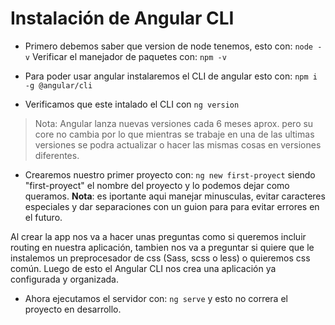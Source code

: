 # Instalación de Angular CLI

* Primero debemos saber que version de node tenemos, esto con: `node -v`
Verificar el manejador de paquetes con: `npm -v`

* Para poder usar angular instalaremos el CLI de angular esto con: `npm i -g @angular/cli`

* Verificamos que este intalado el CLI con `ng version`

> Nota: Angular lanza nuevas versiones cada 6 meses aprox. pero su core no cambia por lo que mientras se trabaje en una de las ultimas versiones se podra actualizar o hacer las mismas cosas en versiones diferentes.

* Crearemos nuestro primer proyecto con: `ng new first-proyect` siendo "first-proyect" el nombre del proyecto y lo podemos dejar como queramos. **Nota**: es iportante aqui manejar minusculas, evitar caracteres especiales y dar separaciones con un guion para para evitar errores en el futuro.

Al crear la app nos va a hacer unas preguntas como si queremos incluir routing en nuestra aplicación, tambien nos va a preguntar si quiere que le instalemos un preprocesador de css (Sass, scss o less) o quieremos css común. Luego de esto el Angular CLI nos crea una aplicación ya configurada y organizada.

* Ahora ejecutamos el servidor con: `ng serve` y esto no correra el proyecto en desarrollo.